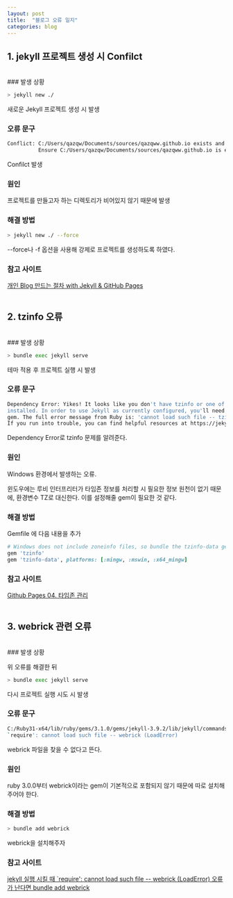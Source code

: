```yaml
---
layout: post
title:  "블로그 오류 일지"
categories: blog
---
```


## 1. jekyll 프로젝트 생성 시 Confilct
<br>
### 발생 상황

```bash
> jekyll new ./
```

새로운 Jekyll 프로젝트 생성 시 발생

### 오류 문구

```bash
Conflict: C:/Users/qazqw/Documents/sources/qazqww.github.io exists and is not empty.
          Ensure C:/Users/qazqw/Documents/sources/qazqww.github.io is empty or else try again with `--force` to proceed and overwrite any files.
```

Confilct 발생

### 원인

프로젝트를 만들고자 하는 디렉토리가 비어있지 않기 때문에 발생

### 해결 방법

```bash
> jekyll new ./ --force
```

--force나 -f 옵션을 사용해 강제로 프로젝트를 생성하도록 하였다.

### 참고 사이트

[개인 Blog 만드는 절차 with Jekyll & GitHub Pages](https://cjy-tech.github.io/make-blog-with-jekyll-and-github_pages/)
<br><br>

## 2. tzinfo 오류
<br>
### 발생 상황

```bash
> bundle exec jekyll serve
```

테마 적용 후 프로젝트 실행 시 발생

### 오류 문구

```bash
Dependency Error: Yikes! It looks like you don't have tzinfo or one of its dependencies
installed. In order to use Jekyll as currently configured, you'll need to install this
gem. The full error message from Ruby is: 'cannot load such file -- tzinfo'
If you run into trouble, you can find helpful resources at https://jekyllrb.com/help/!
```

Dependency Error로 tzinfo 문제를 알려준다.

### 원인

Windows 환경에서 발생하는 오류.

윈도우에는 루비 인터프리터가 타임존 정보를 처리할 시 필요한 정보 원천이 없기 때문에, 환경변수 TZ로 대신한다. 이를 설정해줄 gem이 필요한 것 같다.

### 해결 방법

Gemfile 에 다음 내용을 추가

```ruby
# Windows does not include zoneinfo files, so bundle the tzinfo-data gem
gem 'tzinfo'
gem 'tzinfo-data', platforms: [:mingw, :mswin, :x64_mingw]
```

### 참고 사이트

[Github Pages 04. 타임존 관리](https://jennysgap.tistory.com/entry/Github-Pages-04-%ED%83%80%EC%9E%84%EC%A1%B4-%EA%B4%80%EB%A6%AC)
<br><br>

## 3. webrick 관련 오류
<br>
### 발생 상황

위 오류를 해결한 뒤

```bash
> bundle exec jekyll serve
```

다시 프로젝트 실행 시도 시 발생

### 오류 문구

```bash
C:/Ruby31-x64/lib/ruby/gems/3.1.0/gems/jekyll-3.9.2/lib/jekyll/commands/serve/servlet.rb:3:in
`require': cannot load such file -- webrick (LoadError)
```

webrick 파일을 찾을 수 없다고 뜬다.

### 원인

ruby 3.0.0부터 webrick이라는 gem이 기본적으로 포함되지 않기 때문에 따로 설치해주어야 한다.

### 해결 방법

```bash
> bundle add webrick
```

webrick을 설치해주자

### 참고 사이트

[jekyll 실행 시킬 때 `require': cannot load such file -- webrick (LoadError) 오류가 난다면 bundle add webrick](https://junho85.pe.kr/1850)